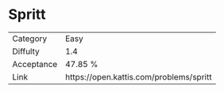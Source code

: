 # Spritt

<table>
    <tr>
        <td>Category</td>
        <td>Easy</td>
    </tr>
    <tr>
        <td>Diffulty</td>
        <td>1.4</td>
    </tr>
    <tr>
        <td>Acceptance</td>
        <td>47.85 %</td>
    </tr>
    <tr>
        <td>Link</td>
        <td>https://open.kattis.com/problems/spritt</td>
    </tr>
</table>